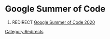 # Google Summer of Code
1.  REDIRECT [Google Summer of Code 2020](Google_Summer_of_Code_2020.md)



[Category:Redirects](Category:Redirects.md)
